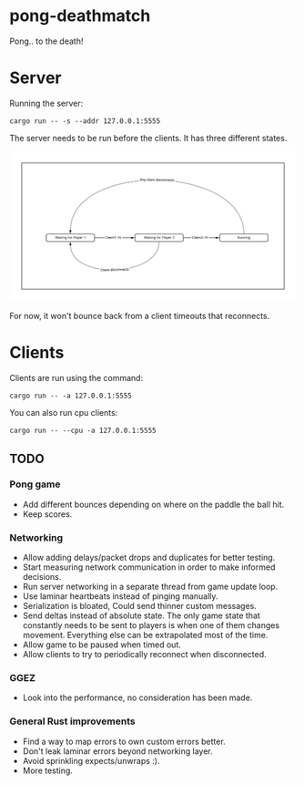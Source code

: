 # pong-deathmatch
Pong.. to the death!


# Server

Running the server:
```
cargo run -- -s --addr 127.0.0.1:5555
```
The server needs to be run before the clients. It has three different states.

![server-states](https://github.com/fooki/pong-deathmatch/blob/master/images/server-states.jpg?raw=true)

For now, it won't bounce back from a client timeouts that reconnects.

# Clients

Clients are run using the command:
```
cargo run -- -a 127.0.0.1:5555
```

You can also run cpu clients:

```
cargo run -- --cpu -a 127.0.0.1:5555
```

## TODO

### Pong game
- Add different bounces depending on where on the paddle the ball hit.
- Keep scores.

### Networking
- Allow adding delays/packet drops and duplicates for better testing.
- Start measuring network communication in order to make informed decisions.
- Run server networking in a separate thread from game update loop.
- Use laminar heartbeats instead of pinging manually.
- Serialization is bloated, Could send thinner custom messages.
- Send deltas instead of absolute state. The only game state that constantly
  needs to be sent to players is when one of them changes movement. Everything
  else can be extrapolated most of the time.
- Allow game to be paused when timed out.
- Allow clients to try to periodically reconnect when disconnected.

### GGEZ
- Look into the performance, no consideration has been made.

### General Rust improvements
- Find a way to map errors to own custom errors better.
- Don't leak laminar errors beyond networking layer.
- Avoid sprinkling expects/unwraps :).
- More testing.
